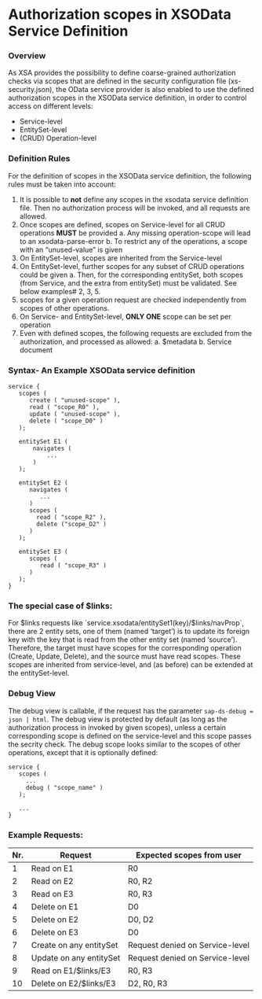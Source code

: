 # Authorization scopes in XSOData Service Definition
### Overview
As XSA provides the possibility to define coarse-grained authorization checks via scopes that are defined in the security configuration file (xs-security.json), the OData service provider is also enabled to use the defined authorization scopes in the XSOData service definition, in order to control access on different levels:

* Service-level
* EntitySet-level
* (CRUD) Operation-level

### Definition Rules
For the definition of scopes in the XSOData service definition, the following rules must be taken into account:  

1. It is possible to **not** define any scopes in the xsodata service definition file. Then no 
authorization process will be invoked, and all requests are allowed.
2. Once scopes are defined, scopes on Service-level for all CRUD operations **MUST** be provided
    a. Any missing operation-scope will lead to an xsodata-parse-error
    b. To restrict any of the operations, a scope with an “unused-value” is given
3. On EntitySet-level, scopes are inherited from the Service-level
4. On EntitySet-level, further scopes for any subset of CRUD operations could be given
    a. Then, for the corresponding entitySet, both scopes (from Service, and the extra from entitySet) must be validated. See below examples# 2, 3, 5.
5. scopes for a given operation request are checked independently from scopes of other operations.
6. On Service- and EntitySet-level, **ONLY ONE** scope can be set per operation
7. Even with defined scopes, the following requests are excluded from the authorization, and processed as allowed:
    a. $metadata
    b. Service document

### Syntax- An Example XSOData service definition
```
service {
   scopes (
      create ( "unused-scope" ),
      read ( "scope_R0" ),
      update ( "unused-scope" ),
      delete ( "scope_D0" )
   );
   
   entitySet E1 (
       navigates (
           ...
       )
   );

   entitySet E2 (
      navigates (
         ...
      )
      scopes ( 
        read ( "scope_R2" ), 
        delete ("scope_D2" )
      )
   );

   entitySet E3 (
      scopes ( 
         read ( "scope_R3" )
      )
   );
}

```

### The special case of $links:
For $links requests like `service.xsodata/entitySet1(key)/$links/navProp`, there are 2 entity sets, one of them (named ‘target’) is to update its foreign key with the key that is read from the other entity set (named ‘source’). 
Therefore, the target must have scopes for the corresponding operation (Create, Update, Delete), and the source must have read scopes. These scopes are inherited from service-level, and (as before) can be extended at the entitySet-level.

### Debug View
The debug view is callable, if the request has the parameter `sap-ds-debug = json | html`. The debug view is protected by default (as long as the authorization process in invoked by given scopes), unless a certain corresponding scope is defined on the service-level and this scope passes the secrity check.
The debug scope looks similar to the scopes of other operations, except that it is optionally defined:

```
service {
   scopes (
     ...
     debug ( "scope_name" )
   );
   
   ...
}

```

### Example Requests:

| Nr. | Request                 | Expected scopes from user         |
|-----|-------------------------|-----------------------------------|
| 1   | Read on E1	            | R0                                |
| 2   |	Read on E2	            | R0, R2                            |
| 3   |	Read on E3	            | R0, R3                            |
| 4   |	Delete on E1	        | D0                                |
| 5   |	Delete on E2	        | D0, D2                            |
| 6   |	Delete on E3	        | D0                                |
| 7   |	Create on any entitySet	| Request denied on Service-level   |
| 8   |	Update on any entitySet	| Request denied on Service-level   |
| 9   |	Read on E1/$links/E3	| R0, R3                            |
| 10  |	Delete on E2/$links/E3	| D2, R0, R3                        |
